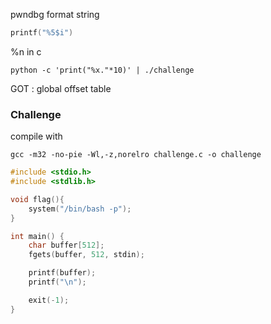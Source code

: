 
pwndbg 
format string

```c
printf("%5$i")
```

%n in c

```shell
python -c 'print("%x."*10)' | ./challenge
```

GOT : global offset table

### Challenge

compile with
```shell
gcc -m32 -no-pie -Wl,-z,norelro challenge.c -o challenge
```

```c
#include <stdio.h>
#include <stdlib.h>

void flag(){
    system("/bin/bash -p");
}

int main() {
    char buffer[512];
    fgets(buffer, 512, stdin);

    printf(buffer);
    printf("\n");

    exit(-1);
}
```